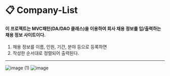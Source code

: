 # 📋 Company-List
#### 이 프로젝트는 MVC패턴(DA/DAO 클래스)을 이용하여 회사 채용 정보를 입/출력하는 채용 정보 사이트이다.
 1. 채용 정보를 이름, 인원, 기간, 분야 등으로 등록하면 
 2. 작성한 순서대로 정렬되어 출력된다.
---
![image (1)](https://github.com/user-attachments/assets/70c4abd9-cb50-465c-9fdf-8956c8939c16)
![image](https://github.com/user-attachments/assets/50167823-7f80-4d40-80bc-b1444a0e9eef)
